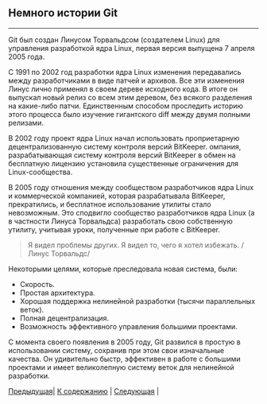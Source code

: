 ## Немного истории Git
---

Git был создан Линусом Торвальдсом (создателем Linux) для управления разработкой ядра Linux, первая версия выпущена 7 апреля 2005 года. 

С 1991 по 2002 год разработки ядра Linux изменения передавались между разработчиками в виде патчей и архивов. Все эти изменения Линус лично применял в своем дереве исходного кода. В итоге он выпускал новый релиз со всем этим деревом, без всякого разделения на какие-либо патчи. Единственным способом проследить историю этого процесса было изучение гигантского diff между двумя полными релизами.

В 2002 году проект ядра Linux начал использовать проприетарную децентрализованную систему контроля версий BitKeeper. омпания, разрабатывающая систему контроля версий BitKeeper в обмен на бесплатную лицензию установила существенные ограничения для Linux-сообщества. 

В 2005 году отношения между сообществом разработчиков ядра Linux и коммерческой компанией, которая разрабатывала BitKeeper, прекратились, и бесплатное использование утилиты стало невозможным. Это сподвигло сообщество разработчиков ядра Linux (а в частности Линуса Торвальдса) разработать свою собственную утилиту, учитывая уроки, полученные при работе с BitKeeper. 

> Я видел проблемы других. Я видел то, чего я хотел избежать.
> /Линус Торвальдс/

Некоторыми целями, которые преследовала новая система, были:

+ Скорость.
+ Простая архитектура.
+ Хорошая поддержка нелинейной разработки (тысячи параллельных веток).
+ Полная децентрализация.
+ Возможность эффективного управления большими проектами.

С момента своего появления в 2005 году, Git развился в простую в использовании систему, сохранив при этом свои изначальные качества. Он удивительно быстр, эффективен в работе с большими проектами и имеет великолепную систему веток для нелинейной разработки.

[Предыдущая](/about.md)| [К содержанию](./readme.md) | [Следующая](./installation.md) |